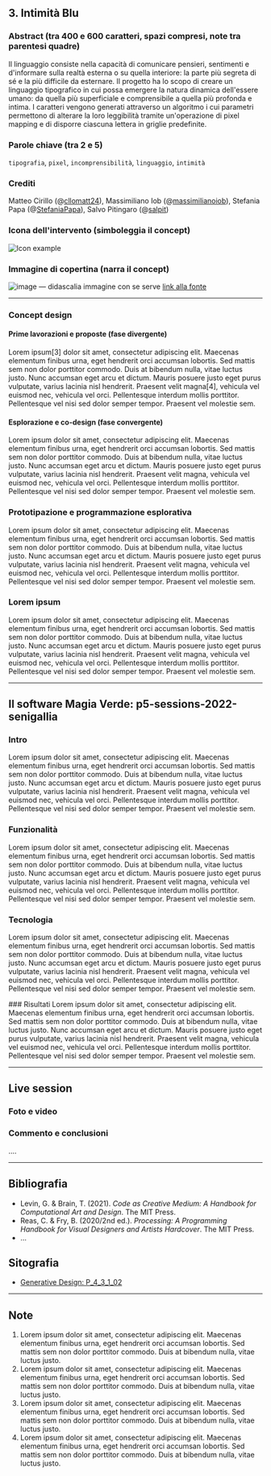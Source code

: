 ## 3. Intimità Blu

### Abstract (tra 400 e 600 caratteri, spazi compresi, note tra parentesi quadre)
Il linguaggio consiste nella capacità di comunicare pensieri, sentimenti e d'informare sulla realtà esterna o su quella interiore: la parte più segreta di sé e la più difficile da esternare.
Il progetto ha lo scopo di creare un linguaggio tipografico in cui possa emergere la natura dinamica dell'essere umano: da quella più superficiale e comprensibile a quella più profonda e intima.
I caratteri vengono generati attraverso un algoritmo i cui parametri permettono di alterare la loro leggibilità tramite un'operazione di pixel mapping e di disporre ciascuna lettera in griglie predefinite.

### Parole chiave (tra 2 e 5)
`tipografia`, `pixel`, `incomprensibilità`, `linguaggio`, `intimità`

### Crediti
Matteo Cirillo (@[cllomatt24](https://github.com/cllomatt24)), Massimiliano Iob (@[massimilianoiob](https://github.com/massimilianoiob)), Stefania Papa (@[StefaniaPapa](https://github.com/StefaniaPapa)), Salvo Pitingaro (@[salpit](https://github.com/salpit))

### Icona dell'intervento (simboleggia il concept)
![Icon example](https://media3.giphy.com/media/26ufhUp00gyiOwdig/giphy.gif?cid=ecf05e473pnknnbvek77wa4qcdmhaccef8dws21wrfftrfaj&rid=giphy.gif&ct=g)

### Immagine di copertina (narra il concept)
![image](https://user-images.githubusercontent.com/101120757/174033580-39382f14-0bef-4a2f-8a1c-efcc42819353.png)
— didascalia immagine con se serve [link alla fonte](https://unsplash.com/photos/w8CcH9Md4vE)

-------

### Concept design

#### Prime lavorazioni e proposte (fase divergente)
Lorem ipsum[3] dolor sit amet, consectetur adipiscing elit. Maecenas elementum finibus urna, eget hendrerit orci accumsan lobortis. Sed mattis sem non dolor porttitor commodo. Duis at bibendum nulla, vitae luctus justo. Nunc accumsan eget arcu et dictum. Mauris posuere justo eget purus vulputate, varius lacinia nisl hendrerit. Praesent velit magna[4], vehicula vel euismod nec, vehicula vel orci. Pellentesque interdum mollis porttitor. Pellentesque vel nisi sed dolor semper tempor. Praesent vel molestie sem. 

#### Esplorazione e co-design (fase convergente)
Lorem ipsum dolor sit amet, consectetur adipiscing elit. Maecenas elementum finibus urna, eget hendrerit orci accumsan lobortis. Sed mattis sem non dolor porttitor commodo. Duis at bibendum nulla, vitae luctus justo. Nunc accumsan eget arcu et dictum. Mauris posuere justo eget purus vulputate, varius lacinia nisl hendrerit. Praesent velit magna, vehicula vel euismod nec, vehicula vel orci. Pellentesque interdum mollis porttitor. Pellentesque vel nisi sed dolor semper tempor. Praesent vel molestie sem. 

### Prototipazione e programmazione esplorativa
Lorem ipsum dolor sit amet, consectetur adipiscing elit. Maecenas elementum finibus urna, eget hendrerit orci accumsan lobortis. Sed mattis sem non dolor porttitor commodo. Duis at bibendum nulla, vitae luctus justo. Nunc accumsan eget arcu et dictum. Mauris posuere justo eget purus vulputate, varius lacinia nisl hendrerit. Praesent velit magna, vehicula vel euismod nec, vehicula vel orci. Pellentesque interdum mollis porttitor. Pellentesque vel nisi sed dolor semper tempor. Praesent vel molestie sem. 

### Lorem ipsum
Lorem ipsum dolor sit amet, consectetur adipiscing elit. Maecenas elementum finibus urna, eget hendrerit orci accumsan lobortis. Sed mattis sem non dolor porttitor commodo. Duis at bibendum nulla, vitae luctus justo. Nunc accumsan eget arcu et dictum. Mauris posuere justo eget purus vulputate, varius lacinia nisl hendrerit. Praesent velit magna, vehicula vel euismod nec, vehicula vel orci. Pellentesque interdum mollis porttitor. Pellentesque vel nisi sed dolor semper tempor. Praesent vel molestie sem. 

-------

## Il software Magia Verde: p5-sessions-2022-senigallia

### Intro
Lorem ipsum dolor sit amet, consectetur adipiscing elit. Maecenas elementum finibus urna, eget hendrerit orci accumsan lobortis. Sed mattis sem non dolor porttitor commodo. Duis at bibendum nulla, vitae luctus justo. Nunc accumsan eget arcu et dictum. Mauris posuere justo eget purus vulputate, varius lacinia nisl hendrerit. Praesent velit magna, vehicula vel euismod nec, vehicula vel orci. Pellentesque interdum mollis porttitor. Pellentesque vel nisi sed dolor semper tempor. Praesent vel molestie sem. 

### Funzionalità
Lorem ipsum dolor sit amet, consectetur adipiscing elit. Maecenas elementum finibus urna, eget hendrerit orci accumsan lobortis. Sed mattis sem non dolor porttitor commodo. Duis at bibendum nulla, vitae luctus justo. Nunc accumsan eget arcu et dictum. Mauris posuere justo eget purus vulputate, varius lacinia nisl hendrerit. Praesent velit magna, vehicula vel euismod nec, vehicula vel orci. Pellentesque interdum mollis porttitor. Pellentesque vel nisi sed dolor semper tempor. Praesent vel molestie sem. 

### Tecnologia
Lorem ipsum dolor sit amet, consectetur adipiscing elit. Maecenas elementum finibus urna, eget hendrerit orci accumsan lobortis. Sed mattis sem non dolor porttitor commodo. Duis at bibendum nulla, vitae luctus justo. Nunc accumsan eget arcu et dictum. Mauris posuere justo eget purus vulputate, varius lacinia nisl hendrerit. Praesent velit magna, vehicula vel euismod nec, vehicula vel orci. Pellentesque interdum mollis porttitor. Pellentesque vel nisi sed dolor semper tempor. Praesent vel molestie sem. 

### Risultati
Lorem ipsum dolor sit amet, consectetur adipiscing elit. Maecenas elementum finibus urna, eget hendrerit orci accumsan lobortis. Sed mattis sem non dolor porttitor commodo. Duis at bibendum nulla, vitae luctus justo. Nunc accumsan eget arcu et dictum. Mauris posuere justo eget purus vulputate, varius lacinia nisl hendrerit. Praesent velit magna, vehicula vel euismod nec, vehicula vel orci. Pellentesque interdum mollis porttitor. Pellentesque vel nisi sed dolor semper tempor. Praesent vel molestie sem. 

-------

## Live session 

### Foto e video

### Commento e conclusioni

....

-------

## Bibliografia
* Levin, G. & Brain, T. (2021). _Code as Creative Medium: A Handbook for Computational Art and Design_. The MIT Press.
* Reas, C. & Fry, B. (2020/2nd ed.). _Processing: A Programming Handbook for Visual Designers and Artists Hardcover_. The MIT Press.
* ...

## Sitografia
* [Generative Design: P_4_3_1_02](https://github.com/generative-design/Code-Package-p5.js/blob/master/01_P/P_4_3_1_02/sketch.js)

-------

## Note
1. Lorem ipsum dolor sit amet, consectetur adipiscing elit. Maecenas elementum finibus urna, eget hendrerit orci accumsan lobortis. Sed mattis sem non dolor porttitor commodo. Duis at bibendum nulla, vitae luctus justo.
2. Lorem ipsum dolor sit amet, consectetur adipiscing elit. Maecenas elementum finibus urna, eget hendrerit orci accumsan lobortis. Sed mattis sem non dolor porttitor commodo. Duis at bibendum nulla, vitae luctus justo.
3. Lorem ipsum dolor sit amet, consectetur adipiscing elit. Maecenas elementum finibus urna, eget hendrerit orci accumsan lobortis. Sed mattis sem non dolor porttitor commodo. Duis at bibendum nulla, vitae luctus justo.
4. Lorem ipsum dolor sit amet, consectetur adipiscing elit. Maecenas elementum finibus urna, eget hendrerit orci accumsan lobortis. Sed mattis sem non dolor porttitor commodo. Duis at bibendum nulla, vitae luctus justo.
